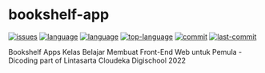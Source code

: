 # bookshelf-app
[![issues](https://img.shields.io/github/issues/rizrmdhn/bookshelf-app)](https://github.com/rizrmdhn/bookshelf-app/issues)
[![language](https://img.shields.io/github/languages/count/rizrmdhn/bookshelf-app)](https://github.com/rizrmdhn/bookshelf-app/search?l=javascript)
[![language](https://img.shields.io/github/languages/count/rizrmdhn/bookshelf-app)](https://github.com/rizrmdhn/bookshelf-app/search?l=css)
[![top-language](https://img.shields.io/github/languages/top/rizrmdhn/bookshelf-app)](https://github.com/rizrmdhn/bookshelf-app/search?l=javascript)
[![commit](https://img.shields.io/github/commit-activity/m/rizrmdhn/bookshelf-app)](https://github.com/rizrmdhn/bookshelf-app/commits/main)
[![last-commit](https://img.shields.io/github/last-commit/rizrmdhn/bookshelf-app)](https://github.com/rizrmdhn/bookshelf-app/commits/main)

Bookshelf Apps Kelas Belajar Membuat Front-End Web untuk Pemula - Dicoding part of Lintasarta Cloudeka Digischool 2022
